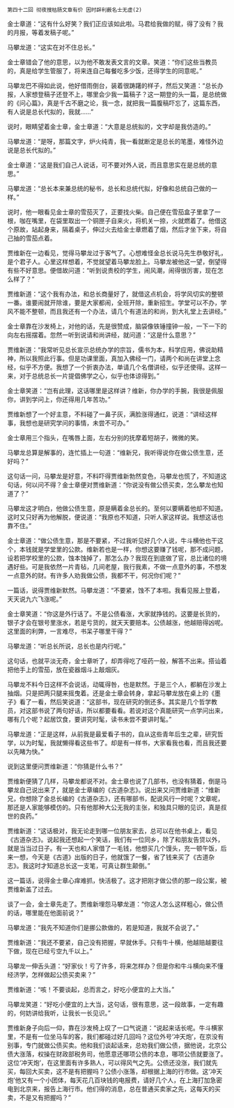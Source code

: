     第四十二回 彻夜搜枯肠文章有价 因时辟利薮名士无虚(2) 

   金士章道：“这有什么好笑？我们正应该如此啦。马君给我做的赋，得了没有？我的月报，等着发稿子呢。”

   马攀龙道：“这实在对不住总长。”

   金士章错会了他的意思，以为他不敢发表文言的文章。笑道：“你们这些当教员的，真是给学生管服了，将来连自己每餐吃多少饭，还得学生的同意呢。”

   马攀龙巴不得如此说，他好借雨倒台，装着很踌躇的样子，然后又笑道：“总长办报，人家想登稿子还登不上，哪里会少我一篇稿子？这一期登的头一篇，是总统做的《问心篇》，真是千古不磨之论，我一念，就把我一篇腹稿吓忘了，这篇东西，有人说是总长代拟的，我就……”

   说时，眼睛望着金士章，金士章道：“大意是总统拟的，文字却是我仿造的。”

   马攀龙道：“是呀，那篇文字，炉火纯青，我一看就断定是总长的笔墨，难怪外边说是总长代拟的。”

   金士章道：“这是我们自己人说话，可不要对外人说，而且意思实在是总统的意思。”

   马攀龙道：“总长本来兼总统的秘书，总长和总统代拟，好像和总统自己做的一样。”

   说时，他一眼看见金士章的雪茄灭了，正要找火柴。自己便在雪茄盒子里拿了一根，咖在嘴里，在袋里取出一个铜匣子自来火，将机关一捺，火就燃着了。他借这个原故，站起身来，隔着桌子，伸过火去给金士章燃着了烟，然后才坐下来，将自己抽的雪茄点着。

   贾维新在一边看见，觉得马攀龙过于客气了。心想难怪金总长说马先生恭敬好礼，是个君子人。心里这样想着，不觉就望着马攀龙脸上。马攀龙被他这一望，倒望得有些不好意思。便借故问道：“听到说贵校的学生，闹风潮，闹得很厉害，现在怎么样了？”

   贾维新道：“这个我有办法，和总长商量好了，就借这点机会，将学风切实的整顿一番。谁要闹就开除谁，要是大家都闹，全班开除，重新招生。学堂可以不办，学风不能不整顿，而且我还有一个办法，请几个有道法的和尚，到大礼堂上去讲经。”

   金士章靠在沙发椅上，对他的话，先是很赞成，脑袋像铁锤撞钟一般，一下一下的向左右摇摆着。忽然一听到说请和尚讲经，就问道：“这是什么意思？”

   贾维新道：“我常听见总长宣示总统办学的宗旨，儒书为本，科学应用，佛说助精神，所以我照此行事。但是功课里面，真加入佛经一门，请两个和尚在讲堂上念经，似乎不方便。我想了一个折衷办法，单请几个名僧讲经，似乎还使得。这样一来，对于总统总长一片提倡佛学之心，似乎也体谅得到。”

   金士章笑道：“岂有此理，这话哪里是这样讲？维新，你办学的手腕，我很是佩服你，讲到学问上，你还得用几年苦功。”

   贾维新想了一个好主意，不料碰了一鼻子灰，满脸涨得通红，说道：“讲经这样事，我想也是研究学问的事情，未尝不可办。”

   金士章用三个指头，在嘴唇上面，左右分别的抚摩着短胡子，微微的笑。

   马攀龙总算是解事的，连忙插上一句道：“维新兄，我听得说你在做公债生意，还好吗？”

   这句话一问，马攀龙是好意，不料吓得贾维新勃然变色，马攀龙也慌了，不知道这句话，何以问不得？金士章便对贾维新道：“你说没有做公债买卖，怎么攀龙也知道了？”

   马攀龙这才明白，他做公债生意，原是瞒着金总长的。至何以要瞒着他却不知道。这时又只好再为他解脱，便说道：“我原也不知道，只听人家这样说。我想这话也靠不住。”

   金士章道：“做公债生意，那是不要紧，不过我听见好几个人说，牛斗横他也干这个，本钱就是学堂里的公款。维新若也是一样，你想这要赚了钱呢，那不成问题，设若把学校里的公款，蚀本蚀掉了，那怎么办？我现在到底做了官，总比诸位的境遇好些。可是我依然一片青毡，几间老屋，我行我素，不做一点意外的事，不想发一点意外的财。有许多人劝我做公债，我都不干，何况你们呢？”

   一篇话，说得贾维新默然。马攀龙道：“不要紧，蚀不了本啦。我看见报上登着，天天说九六飞涨呢。”

   金士章笑道：“你这是外行话了。不是公债看涨，大家就挣钱的。这要是长货的，银子才会在银号里涨水，若是亏货的，就天天要赔本。公债越涨，他越赔得凶呢。这里面的利弊，一言难尽，书呆子哪里干得？”

   马攀龙道：“听总长所说，总长也是内行呢。”

   这句话，也就平淡无奇，金士章听了，却弄得吃了哑药一般，解答不出来。搭讪着把他手上的雪茄，放在瓷器烟斗上敲烟灰。

   马攀龙不料今日这样不会说话，动辄得咎，也是默然。于是三个人，都躺在沙发上抽烟。只是把两只腿来摇曳着。还是金士章会转身，拿起马攀龙放在桌上的《墨子》看了一看，然后笑说道：“这部书，现在研究的倒还多。其实是几个哲学教员，对这部书说了两句好话，所以都要看看。若说对这个真能研究一点学问出来，哪有几个呢？起居饮食，要讲究时髦，读书未尝不要讲时髦。”

   马攀龙道：“正是这样，从前我是最爱看子书的，自从这些青年后生之辈，研究哲学，以为时髦，我就懒得看这些书了。却是有一样书，大家看我也看，而且我还要以先睹为快。”

   说到这里便问贾维新道：“你猜是什么书？”

   贾维新便猜了几样，马攀龙都说不对。金士章也说了几部书，也没有猜着，倒是马攀龙自己说出来了，就是金士章编的《古道杂志》。说出来又问贾维新道：“维新兄，你想除了金总长编的《古道杂志》，还有哪部书，配说风行一时呢？文章呢，那还是人家能够模仿的。只有他那种大公无我的主张，和独具只眼的见识，真是叔世的良药。”

   贾维新道：“这话极对，我无论走到哪一位朋友家去，总可以在他书桌上，看见《古道杂志》。说起我还想起一个笑话，我们有一位同乡，除了和朋友告贷以外，就是当当过日子。有一天也和人家借了一毛钱，他想买几个馒头，充一顿午饭，后来一想，今天是《古道》出版的日子，他就饿了一餐，省了钱来买了《古道杂志》。我这时才知道总长这一支笔，可真让群生颠倒。”

   这一篇话，说得金士章心痒难抓，快活极了。这才把刚才做公债的那一段公案，被贾维新盖了过去。

   谈了一会，金士章先走了。贾维新埋怨马攀龙道：“你这人怎么这样粗心，做公债的话，哪里能在他面前说？”

   马攀龙道：“我先不知道你们是挪公款做的，若是知道，我就不会说了。”

   贾维新道：“我还不要紧，自己没有把握，早就休手。只有牛十横，他越赔越要往下做，现在已经亏空九千以上。”

   马攀龙一伸舌头道：“好家伙！亏了许多，将来怎样办？但是你和牛斗横向来不懂经济学，怎样做起公债买卖来？”

   贾维新道：“咳！不要谈起，总而言之，好吃小便宜的上大当。”

   马攀龙笑道：“好吃小便宜的上大当，这句话，很有意思，这一段故事，一定有趣的，何妨讲给我听，让我长一长见识。”

   贾维新身子向后一仰，靠在沙发椅上叹了一口气说道：“说起来话长呢。牛斗横家里，不是有一位坐马车的客，我们都碰过好几回吗？这位外号‘冲天炮’，在京没有别事，专门就做公债买卖。他和我们谈起话来，总劝我们做公债，据他说，北京公债大涨落，权操在财政部税务司，他愿意还哪项公债的本息，哪项公债就要涨了。这位‘冲天炮’，在这里面有许多熟人，可以得风气之先。公债还没涨，我们就先买，每回大买卖，这不是有把握吗？公债小涨落，却根据上海的行市做。这‘冲天炮’他又有一个小团体，每天花几百块钱的电报费，请好几个人，在上海打加急密电到北京来，报告上海行市。他们得的消息，总在普通买卖家之先，这每天的买卖，不是又有把握吗？”

